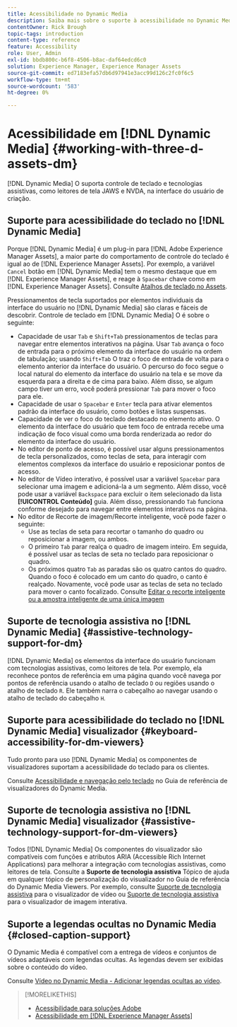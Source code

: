 ```yaml
---
title: Acessibilidade no Dynamic Media
description: Saiba mais sobre o suporte à acessibilidade no Dynamic Media e Dynamic Media Viewers.
contentOwner: Rick Brough
topic-tags: introduction
content-type: reference
feature: Accessibility
role: User, Admin
exl-id: bbdb800c-b6f8-4506-b8ac-daf64edcd6c0
solution: Experience Manager, Experience Manager Assets
source-git-commit: ed7183efa57db6d97941e3acc99d126c2fc0f6c5
workflow-type: tm+mt
source-wordcount: '583'
ht-degree: 0%

---
```


# Acessibilidade em [!DNL Dynamic Media] {#working-with-three-d-assets-dm}

[!DNL Dynamic Media] O suporta controle de teclado e tecnologias assistivas, como leitores de tela JAWS e NVDA, na interface do usuário de criação.

## Suporte para acessibilidade do teclado no [!DNL Dynamic Media]

Porque [!DNL Dynamic Media] é um plug-in para [!DNL Adobe Experience Manager Assets], a maior parte do comportamento de controle do teclado é igual ao de [!DNL Experience Manager Assets]. Por exemplo, a variável `Cancel` botão em [!DNL Dynamic Media] tem o mesmo destaque que em [!DNL Experience Manager Assets], e reage à `Spacebar` chave como em [!DNL Experience Manager Assets]. Consulte [Atalhos de teclado no Assets](/help/assets/accessibility.md#keyboard-shortcuts).

Pressionamentos de tecla suportados por elementos individuais da interface do usuário no [!DNL Dynamic Media] são claras e fáceis de descobrir. Controle de teclado em [!DNL Dynamic Media] O é sobre o seguinte:

* Capacidade de usar `Tab` e `Shift+Tab` pressionamentos de teclas para navegar entre elementos interativos na página.
Usar `Tab` avança o foco de entrada para o próximo elemento da interface do usuário na ordem de tabulação; usando `Shift+Tab` O traz o foco de entrada de volta para o elemento anterior da interface do usuário.
O percurso do foco segue o local natural do elemento da interface do usuário na tela e se move da esquerda para a direita e de cima para baixo. Além disso, se algum campo tiver um erro, você poderá pressionar `Tab` para mover o foco para ele.
* Capacidade de usar o `Spacebar` e `Enter` tecla para ativar elementos padrão da interface do usuário, como botões e listas suspensas.
* Capacidade de ver o foco do teclado destacado no elemento ativo. O elemento da interface do usuário que tem foco de entrada recebe uma indicação de foco visual como uma borda renderizada ao redor do elemento da interface do usuário.
* No editor de ponto de acesso, é possível usar alguns pressionamentos de tecla personalizados, como teclas de seta, para interagir com elementos complexos da interface do usuário e reposicionar pontos de acesso.
* No editor de Vídeo interativo, é possível usar a variável `Spacebar` para selecionar uma imagem e adicioná-la a um segmento. Além disso, você pode usar a variável `Backspace` para excluir o item selecionado da lista **[!UICONTROL Conteúdo]** guia. Além disso, pressionando `Tab` funciona conforme desejado para navegar entre elementos interativos na página.
* No editor de Recorte de imagem/Recorte inteligente, você pode fazer o seguinte:
   * Use as teclas de seta para recortar o tamanho do quadro ou reposicionar a imagem, ou ambos.
   * O primeiro `Tab` parar realça o quadro de imagem inteiro. Em seguida, é possível usar as teclas de seta no teclado para reposicionar o quadro.
   * Os próximos quatro `Tab` as paradas são os quatro cantos do quadro. Quando o foco é colocado em um canto do quadro, o canto é realçado. Novamente, você pode usar as teclas de seta no teclado para mover o canto focalizado.
Consulte [Editar o recorte inteligente ou a amostra inteligente de uma única imagem](/help/assets/image-profiles.md#editing-the-smart-crop-or-smart-swatch-of-a-single-image)

<!-- Keyboarding is the same because Dynamic Media is using the same UI library (Coral 3 (AEM 6.5) or Coral Spectrum (in Skyline)) as entire AEM Assets.  -->

<!-- In the Hotspot editor, Dynamic Media lets you use arrow keys to control the position of a hot spot. See [Carousel Banners](/help/assets/dynamic-media/carousel-banners.md#adding-hotspots-or-image-maps-to-an-image-banner) or [Interactive Images](/help/assets/dynamic-media/interactive-images.md#adding-hotspots-to-an-image-banner)  -->

<!-- I think we should definitely mention this in the DM-specific area of documentation for keyboard support. -->

<!-- I would not get into much of details of specific keyboard support logic of these editors. One of the reasons - chances are that accessibility support will receive Phase2-like attention, with more holistic approach. -->

## Suporte de tecnologia assistiva no [!DNL Dynamic Media] {#assistive-technology-support-for-dm}

[!DNL Dynamic Media] os elementos da interface do usuário funcionam com tecnologias assistivas, como leitores de tela. Por exemplo, ela reconhece pontos de referência em uma página quando você navega por pontos de referência usando o atalho de teclado `D` ou regiões usando o atalho de teclado `R`. Ele também narra o cabeçalho ao navegar usando o atalho de teclado do cabeçalho `H`.

## Suporte para acessibilidade do teclado no [!DNL Dynamic Media] visualizador {#keyboard-accessibility-for-dm-viewers}

Tudo pronto para uso [!DNL Dynamic Media] os componentes de visualizadores suportam a acessibilidade do teclado para os clientes.

Consulte [Acessibilidade e navegação pelo teclado](https://experienceleague.adobe.com/docs/dynamic-media-developer-resources/library/c-keyboard-accessibility.html) no Guia de referência de visualizadores do Dynamic Media.

## Suporte de tecnologia assistiva no [!DNL Dynamic Media] visualizador {#assistive-technology-support-for-dm-viewers}

Todos [!DNL Dynamic Media] Os componentes do visualizador são compatíveis com funções e atributos ARIA (Accessible Rich Internet Applications) para melhorar a integração com tecnologias assistivas, como leitores de tela.
Consulte a **Suporte de tecnologia assistiva** Tópico de ajuda em qualquer tópico de personalização do visualizador no Guia de referência do Dynamic Media Viewers. Por exemplo, consulte [Suporte de tecnologia assistiva](https://experienceleague.adobe.com/docs/dynamic-media-developer-resources/library/viewers-aem-assets-dmc/video/r-html5-video-viewer-20-assistive.html) para o visualizador de vídeo ou [Suporte de tecnologia assistiva](https://experienceleague.adobe.com/docs/dynamic-media-developer-resources/library/viewers-for-aem-assets-only/interactive-images/c-html5-aem-interactive-image-assistive.html#viewers-for-aem-assets-only) para o visualizador de imagem interativa.

## Suporte a legendas ocultas no Dynamic Media {#closed-caption-support}

O Dynamic Media é compatível com a entrega de vídeos e conjuntos de vídeos adaptáveis com legendas ocultas. As legendas devem ser exibidas sobre o conteúdo do vídeo.

Consulte [Vídeo no Dynamic Media - Adicionar legendas ocultas ao vídeo](/help/assets/video.md#adding-captions-to-video).

>[!MORELIKETHIS]
>
>* [Acessibilidade para soluções Adobe](https://www.adobe.com/accessibility.html)
>* [Acessibilidade em [!DNL Experience Manager Assets]](/help/assets/accessibility.md)
